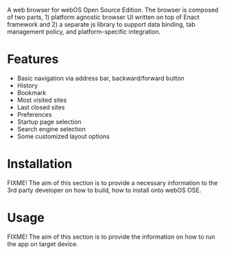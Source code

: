 A web browser for webOS Open Source Edition. The browser is composed of two parts, 1) platform agnostic browser UI written on top of Enact framework and 2) a separate js library to support data binding, tab management policy, and platform-specific integration.

# Features
* Basic navigation via address bar, backward/forward button
* History
* Bookmark
* Most visited sites
* Last closed sites
* Preferences
 * Startup page selection
 * Search engine selection
 * Some customized layout options

# Installation
FIXME! The aim of this section is to provide a necessary information to the 3rd party developer on how to build, how to install onto webOS OSE.

# Usage
FIXME! The aim of this section is to provide the information on how to run the app on target device.

